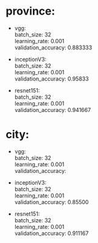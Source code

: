 # province:
 - vgg:  
 batch_size: 32  
 learning_rate: 0.001  
 validation_accuracy: 0.883333

 - inceptionV3:  
 batch_size: 32  
 learning_rate: 0.001  
 validation_accuracy: 0.95833  

 - resnet151:  
 batch_size: 32  
 learning_rate: 0.001  
 validation_accuracy: 0.941667
# city:
 - vgg:  
 batch_size: 32  
 learning_rate: 0.001  
 validation_accuracy:

 - inceptionV3:  
 batch_size: 32  
 learning_rate: 0.001  
 validation_accuracy: 0.85500

 - resnet151:  
 batch_size: 32  
 learning_rate: 0.001  
 validation_accuracy: 0.911167

